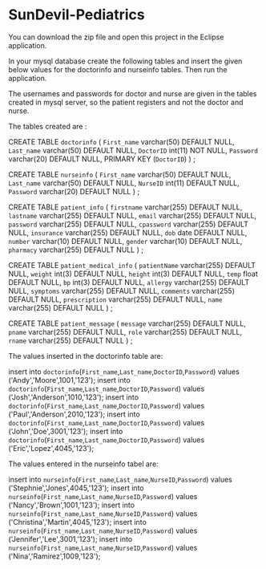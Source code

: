 # SunDevil-Pediatrics

You can download the zip file and open this project in the Eclipse application.

In your mysql database create the following tables and insert the given below values for the doctorinfo and nurseinfo tables. Then run the application.

The usernames and passwords for doctor and nurse are given in the tables created in mysql server, so the patient registers and not the doctor and nurse.

The tables created are :

CREATE TABLE `doctorinfo` (
  `First_name` varchar(50) DEFAULT NULL,
  `Last_name` varchar(50) DEFAULT NULL,
  `DoctorID` int(11) NOT NULL,
  `Password` varchar(20) DEFAULT NULL,
  PRIMARY KEY (`DoctorID`)
) ;



CREATE TABLE `nurseinfo` (
  `First_name` varchar(50) DEFAULT NULL,
  `Last_name` varchar(50) DEFAULT NULL,
  `NurseID` int(11) DEFAULT NULL,
  `Password` varchar(20) DEFAULT NULL
) ;


CREATE TABLE `patient_info` (
  `firstname` varchar(255) DEFAULT NULL,
  `lastname` varchar(255) DEFAULT NULL,
  `email` varchar(255) DEFAULT NULL,
  `password` varchar(255) DEFAULT NULL,
  `cpassword` varchar(255) DEFAULT NULL,
  `insurance` varchar(255) DEFAULT NULL,
  `dob` date DEFAULT NULL,
  `number` varchar(10) DEFAULT NULL,
  `gender` varchar(10) DEFAULT NULL,
  `pharmacy` varchar(255) DEFAULT NULL
) ;

CREATE TABLE `patient_medical_info` (
  `patientName` varchar(255) DEFAULT NULL,
  `weight` int(3) DEFAULT NULL,
  `height` int(3) DEFAULT NULL,
  `temp` float DEFAULT NULL,
  `bp` int(3) DEFAULT NULL,
  `allergy` varchar(255) DEFAULT NULL,
  `symptoms` varchar(255) DEFAULT NULL,
  `comments` varchar(255) DEFAULT NULL,
  `prescription` varchar(255) DEFAULT NULL,
  `name` varchar(255) DEFAULT NULL
) ;

CREATE TABLE `patient_message` (
  `message` varchar(255) DEFAULT NULL,
  `pname` varchar(255) DEFAULT NULL,
  `role` varchar(255) DEFAULT NULL,
  `rname` varchar(255) DEFAULT NULL
) ;

The values inserted in the doctorinfo table  are:


insert  into `doctorinfo`(`First_name`,`Last_name`,`DoctorID`,`Password`) values ('Andy','Moore',1001,'123');
insert  into `doctorinfo`(`First_name`,`Last_name`,`DoctorID`,`Password`) values ('Josh','Anderson',1010,'123');
insert  into `doctorinfo`(`First_name`,`Last_name`,`DoctorID`,`Password`) values ('Paul','Anderson',2010,'123');
insert  into `doctorinfo`(`First_name`,`Last_name`,`DoctorID`,`Password`) values ('John','Doe',3001,'123');
insert  into `doctorinfo`(`First_name`,`Last_name`,`DoctorID`,`Password`) values ('Eric','Lopez',4045,'123');

The values entered in the nurseinfo tabel are:

insert  into `nurseinfo`(`First_name`,`Last_name`,`NurseID`,`Password`) values ('Stephnie','Jones',4045,'123');
insert  into `nurseinfo`(`First_name`,`Last_name`,`NurseID`,`Password`) values ('Nancy','Brown',1001,'123');
insert  into `nurseinfo`(`First_name`,`Last_name`,`NurseID`,`Password`) values ('Christina','Martin',4045,'123');
insert  into `nurseinfo`(`First_name`,`Last_name`,`NurseID`,`Password`) values ('Jennifer','Lee',3001,'123');
insert  into `nurseinfo`(`First_name`,`Last_name`,`NurseID`,`Password`) values ('Nina','Ramirez',1009,'123');

